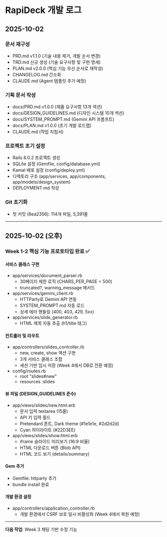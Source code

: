 # RapiDeck 개발 로그

## 2025-10-02

### 문서 재구성
- PRD.md v1.1.0 (기술 내용 제거, 개발 순서 변경)
- TRD.md 신규 생성 (기술 요구사항 및 구현 명세)
- PLAN.md v2.0.0 (핵심 기능 우선 순서로 재작성)
- CHANGELOG.md 간소화
- CLAUDE.md (Agent 템플릿 추가 예정)

### 기획 문서 작성
- docs/PRD.md v1.0.0 (제품 요구사항 13개 섹션)
- docs/DESIGN_GUIDELINES.md (디자인 시스템 10개 섹션)
- docs/SYSTEM_PROMPT.md (Gemini API 프롬프트)
- docs/PLAN.md v1.0.0 (초기 개발 로드맵)
- CLAUDE.md (작업 지침서)

### 프로젝트 초기 설정
- Rails 8.0.2 프로젝트 생성
- SQLite 설정 (Gemfile, config/database.yml)
- Kamal 배포 설정 (config/deploy.yml)
- 디렉토리 구조 (app/services, app/components, app/models/design_system)
- DEPLOYMENT.md 작성

### Git 초기화
- 첫 커밋 (6ea2356): 114개 파일, 5,391줄

---

## 2025-10-02 (오후)

### Week 1-2 핵심 기능 프로토타입 완료 ✅

#### 서비스 클래스 구현
- app/services/document_parser.rb
  - 30페이지 제한 로직 (CHARS_PER_PAGE = 500)
  - truncated?, warning_message 메서드
- app/services/gemini_client.rb
  - HTTParty로 Gemini API 연동
  - SYSTEM_PROMPT.md 자동 로드
  - 상세 에러 핸들링 (400, 403, 429, 5xx)
- app/services/slide_generator.rb
  - HTML 제목 자동 추출 (h1/title 태그)

#### 컨트롤러 및 라우트
- app/controllers/slides_controller.rb
  - new, create, show 액션 구현
  - 3개 서비스 클래스 조합
  - 세션 기반 임시 저장 (Week 4에서 DB로 전환 예정)
- config/routes.rb
  - root "slides#new"
  - resources :slides

#### 뷰 파일 (DESIGN_GUIDELINES 준수)
- app/views/slides/new.html.erb
  - 문서 입력 textarea (15줄)
  - API 키 입력 필드
  - Pretendard 폰트, Dark theme (#1e1e1e, #2d2d2d)
  - Cyan 하이라이트 (#22D3EE)
- app/views/slides/show.html.erb
  - iframe 슬라이드 미리보기 (16:9 비율)
  - HTML 다운로드 버튼 (Blob API)
  - HTML 코드 보기 (details/summary)

#### Gem 추가
- Gemfile: httparty 추가
- bundle install 완료

#### 개발 환경 설정
- app/controllers/application_controller.rb
  - 개발 환경에서 CSRF 보호 일시 비활성화 (Week 4에서 복원 예정)

---

**다음 작업**: Week 3 채팅 기반 수정 기능
